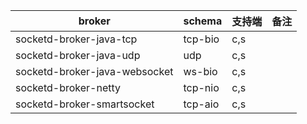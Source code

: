


| broker                        | schema  | 支持端 | 备注 |
|-------------------------------|---------|-----|--|
| socketd-broker-java-tcp       | tcp-bio | c,s |  |
| socketd-broker-java-udp       | udp     | c,s |  |
| socketd-broker-java-websocket | ws-bio  | c,s |  |
| socketd-broker-netty          | tcp-nio | c,s |  |
| socketd-broker-smartsocket    | tcp-aio | c,s |  |
